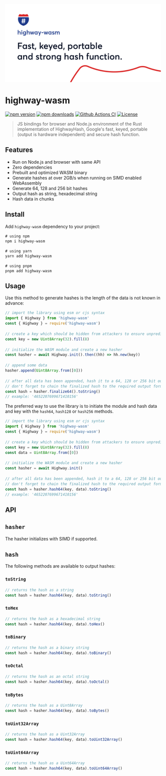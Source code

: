 ![highway-wasm](./docs/preview.png)

# highway-wasm

[![npm version][npm-version-src]][npm-href]
[![npm downloads][npm-downloads-src]][npm-href]
[![Github Actions CI][github-actions-ci-src]][github-actions-ci-href]
[![License][license-src]][npm-href]

> JS bindings for browser and Node.js environment of the Rust implementation of HighwayHash, Google's fast, keyed, portable 
> (output is hardware independent) and secure hash function.

## Features

- Run on Node.js and browser with same API
- Zero dependencies
- Prebuilt and optimized WASM binary
- Generate hashes at over 2GB/s when running on SIMD enabled WebAssembly
- Generate 64, 128 and 256 bit hashes
- Output hash as string, hexadecimal string
- Hash data in chunks

## Install

Add `highway-wasm` dependency to your project:

```shell
# using npm
npm i highway-wasm

# using yarn
yarn add highway-wasm

# using pnpm
pnpm add highway-wasm
```

## Usage

Use this method to generate hashes is the length of the data is not known in advance:

```javascript
// import the library using esm or cjs syntax
import { Highway } from 'highway-wasm'
const { Highway } = require('highway-wasm')

// create a key which should be hidden from attackers to ensure unpredictability
const key = new Uint8Array(32).fill(8)

// initialize the WASM module and create a new hasher
const hasher = await Highway.init().then((hh) => hh.new(key))

// append some data
hasher.append(Uint8Array.from([0]))

// after all data has been appended, hash it to a 64, 128 or 256 bit output,
// don't forget to chain the finalized hash to the required output format.
const hash = hasher.finalize64().toString()
// example: '4652207699671410156'
```

The preferred way to use the library is to initiate the module and hash data and key with 
the `hash64`, `hash128` or `hash256` methods.

```javascript
// import the library using esm or cjs syntax
import { Highway } from 'highway-wasm'
const { Highway } = require('highway-wasm')

// create a key which should be hidden from attackers to ensure unpredictability
const key = new Uint8Array(32).fill(8)
const data = Uint8Array.from([0])

// initialize the WASM module and create a new hasher
const hasher = await Highway.init()

// after all data has been appended, hash it to a 64, 128 or 256 bit output,
// don't forget to chain the finalized hash to the required output format.
const hash = hasher.hash64(key, data).toString()
// example: '4652207699671410156'
```

## API

## `hasher`

The hasher initializes with SIMD if supported.

## `hash`

The following methods are available to output hashes:

### `toString`
```javascript
// returns the hash as a string
const hash = hasher.hash64(key, data).toString()
```
### `toHex`
```javascript
// returns the hash as a hexadecimal string
const hash = hasher.hash64(key, data).toHex()
```
### `toBinary`
```javascript
// returns the hash as a binary string
const hash = hasher.hash64(key, data).toBinary()
```
### `toOctal`
```javascript
// returns the hash as an octal string
const hash = hasher.hash64(key, data).toOctal()
```
### `toBytes`
```javascript
// returns the hash as a Uint8Array
const hash = hasher.hash64(key, data).toBytes()
```
### `toUint32Array`
```javascript
// returns the hash as a Uint32Array
const hash = hasher.hash64(key, data).toUint32Array()
```
### `toUint64Array`
```javascript
// returns the hash as a Uint64Array
const hash = hasher.hash64(key, data).toUint64Array()
```



<!-- badges -->
[npm-version-src]: https://badgen.net/npm/v/highway-wasm
[npm-href]: https://www.npmjs.com/package/highway-wasm
[npm-downloads-src]: https://badgen.net/npm/dm/highway-wasm
[github-actions-ci-src]: https://github.com/asonnleitner/highway-wasm/actions/workflows/ci.yaml/badge.svg
[github-actions-ci-href]: https://github.com/asonnleitner/highway-wasm/actions/workflows/ci.yaml

[license-src]: https://badgen.net/npm/license/highway-wasm
